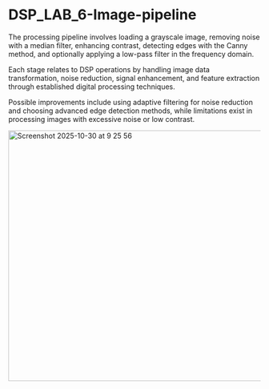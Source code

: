 # DSP_LAB_6-Image-pipeline



  The processing pipeline involves loading a grayscale image, removing noise with a median filter, enhancing contrast, detecting edges with the Canny method, and optionally applying a low-pass filter in the frequency domain.

  Each stage relates to DSP operations by handling image data transformation, noise reduction, signal enhancement, and feature extraction through established digital processing techniques.

  Possible improvements include using adaptive filtering for noise reduction and choosing advanced edge detection methods, while limitations exist in processing images with excessive noise or low contrast.
  
<img width="2050" height="500" alt="Screenshot 2025-10-30 at 9 25 56" src="https://github.com/user-attachments/assets/a3f7b01a-7dc4-444d-b314-4f1b948fb5f1" />
